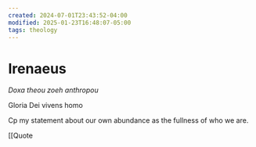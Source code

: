 ```yaml
---
created: 2024-07-01T23:43:52-04:00
modified: 2025-01-23T16:48:07-05:00
tags: theology
---
```


# Irenaeus

*Doxa  theou zoeh anthropou*

Gloria Dei vivens homo

Cp my statement about our own abundance as the fullness of who we are.

[[Quote
